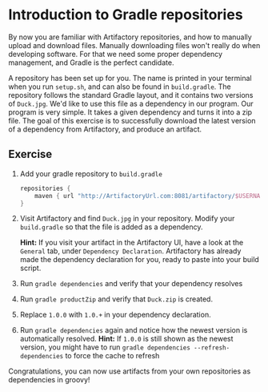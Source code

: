 # Introduction to Gradle repositories
By now you are familiar with Artifactory repositories, and how to manually upload and download files. Manually downloading files won't really do when developing software. For that we need some proper dependency management, and Gradle is the perfect candidate.

A repository has been set up for you. The name is printed in your terminal when you run `setup.sh`, and can also be found in `build.gradle`. The repository follows the standard Gradle layout, and it contains two versions of `Duck.jpg`. We'd like to use this file as a dependency in our program. Our program is very simple. It takes a given dependency and turns it into a zip file. The goal of this exercise is to successfully download the latest version of a dependency from Artifactory, and produce an artifact.

## Exercise
1. Add your gradle repository to `build.gradle`

    ```groovy
    repositories {
        maven { url "http://ArtifactoryUrl.com:8081/artifactory/$USERNAME-generic-gradle-1" }
    }
    ```
1. Visit Artifactory and find `Duck.jpg` in your repository. Modify your `build.gradle` so that the file is added as a dependency.

    **Hint:** If you visit your artifact in the Artifactory UI, have a look at the `General` tab, under `Dependency Declaration`. Artifactory has already made the dependency declaration for you, ready to paste into your build script.
1. Run `gradle dependencies` and verify that your dependency resolves
1. Run `gradle productZip` and verify that `Duck.zip` is created.
1. Replace `1.0.0` with `1.0.+` in your dependency declaration. 
1. Run `gradle dependencies` again and notice how the newest version is automatically resolved.
    **Hint:** If `1.0.0` is still shown as the newest version, you might have to run `gradle dependencies --refresh-dependencies` to force the cache to refresh

Congratulations, you can now use artifacts from your own repositories as dependencies in groovy!